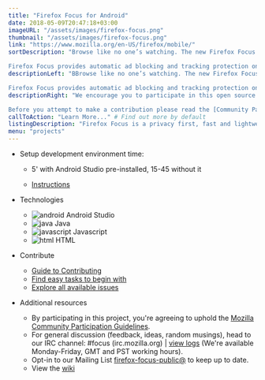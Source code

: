```yaml
---
title: "Firefox Focus for Android"
date: 2018-05-09T20:47:18+03:00
imageURL: "/assets/images/firefox-focus.png"
thumbnail: "/assets/images/firefox-focus.png"
link: "https://www.mozilla.org/en-US/firefox/mobile/"
sortDescription: "Browse like no one’s watching. The new Firefox Focus automatically blocks a wide range of online trackers — from the moment you launch it to the second you leave it. Easily erase your history, passwords and cookies, so you won’t get followed by things like unwanted ads.

Firefox Focus provides automatic ad blocking and tracking protection on an easy-to-use private browser."
descriptionLeft: "BBrowse like no one’s watching. The new Firefox Focus automatically blocks a wide range of online trackers — from the moment you launch it to the second you leave it. Easily erase your history, passwords and cookies, so you won’t get followed by things like unwanted ads.

Firefox Focus provides automatic ad blocking and tracking protection on an easy-to-use private browser."
descriptionRight: "We encourage you to participate in this open source project. We love Pull Requests, Bug Reports, ideas, (security) code reviews or any other kind of positive contribution.

Before you attempt to make a contribution please read the [Community Participation Guidelines](https://www.mozilla.org/en-US/about/governance/policies/participation/)."
callToAction: "Learn More..." # Find out more by default
listingDescription: "Firefox Focus is a privacy first, fast and lightweight browser for Android and iOS.." # The description of the project for the project listing, if no description is provided the content of the sortDescription will be used
menu: "projects"
---
```


- Setup development environment time:

  - 5' with Android Studio pre-installed, 15-45 without it

  - [Instructions](https://github.com/mozilla-mobile/focus-android#build-instructions)

- Technologies

  - ![android](/assets/images/android-studio.png) Android Studio
  - ![java](/assets/images/java.png) Java
  - ![javascript](/assets/images/js.jpg) Javascript
  - ![html](/assets/images/html.png) HTML



- Contribute

  - [Guide to Contributing](https://github.com/mozilla-mobile/focus-android/wiki/Contributing)
  - [Find easy tasks to begin with](https://github.com/mozilla-mobile/focus-android/labels/good%20first%20issue)
  - [Explore all available issues](https://github.com/mozilla-mobile/focus-android/issues)

- Additional resources

  - By participating in this project, you're agreeing to uphold the [Mozilla Community Participation Guidelines](https://www.mozilla.org/en-US/about/governance/policies/participation/).
  - For general discussion (feedback, ideas, random musings), head to our IRC channel: #focus (irc.mozilla.org) | [view logs](https://mozilla.logbot.info/focus/) (We're available Monday-Friday, GMT and PST working hours).
  - Opt-in to our Mailing List [firefox-focus-public@](https://mail.mozilla.org/listinfo/firefox-focus-public) to keep up to date.
  - View the [wiki](https://github.com/mozilla-mobile/focus-android/wiki)
